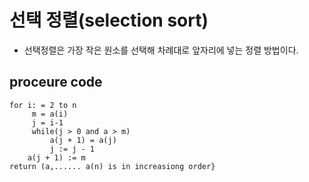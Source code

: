 # 선택 정렬(selection sort)
  - 선택정렬은 가장 작은 원소를 선택해 차례대로 앞자리에 넣는 정렬 방법이다.
  
  ## proceure code
  ```
  for i: = 2 to n
       m = a(i)
       j = i-1
       while(j > 0 and a > m)
           a(j + 1) = a(j)
           j := j - 1
      a(j + 1) := m
  return (a,...... a(n) is in increasiong order}
          
